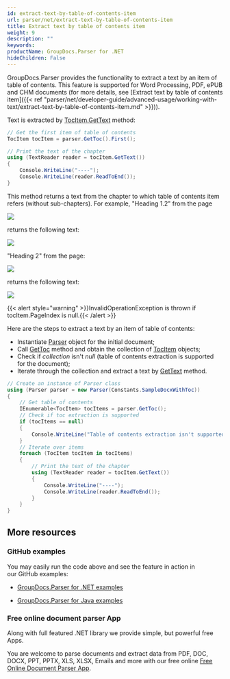 ```yaml
---
id: extract-text-by-table-of-contents-item
url: parser/net/extract-text-by-table-of-contents-item
title: Extract text by table of contents item
weight: 9
description: ""
keywords: 
productName: GroupDocs.Parser for .NET
hideChildren: False
---
```

GroupDocs.Parser provides the functionality to extract a text by an item of table of contents. This feature is supported for Word Processing, PDF, ePUB and CHM documents (for more details, see [Extract text by table of contents item]({{< ref "parser/net/developer-guide/advanced-usage/working-with-text/extract-text-by-table-of-contents-item.md" >}})).

Text is extracted by [TocItem.GetText](https://apireference.groupdocs.com/net/parser/groupdocs.parser.data/tocitem/methods/gettext) method:

```csharp
// Get the first item of table of contents
TocItem tocItem = parser.GetToc().First();

// Print the text of the chapter
using (TextReader reader = tocItem.GetText())
{
    Console.WriteLine("----");
    Console.WriteLine(reader.ReadToEnd());
}
```

This method returns a text from the chapter to which table of contents item refers (without sub-chapters). For example, "Heading 1.2" from the page

![](parser/net/images/extract-text-by-table-of-contents-item.png)

returns the following text:

![](parser/net/images/extract-text-by-table-of-contents-item_1.png)

"Heading 2" from the page:

![](parser/net/images/extract-text-by-table-of-contents-item_2.png)

returns the following text:

![](parser/net/images/extract-text-by-table-of-contents-item_3.png)

{{< alert style="warning" >}}InvalidOperationException is thrown if tocItem.PageIndex is null.{{< /alert >}}

Here are the steps to extract a text by an item of table of contents:

*   Instantiate [Parser](https://apireference.groupdocs.com/net/parser/groupdocs.parser/parser) object for the initial document;
*   Call [GetToc](https://apireference.groupdocs.com/net/parser/groupdocs.parser/parser/methods/gettoc) method and obtain the collection of [TocItem](https://apireference.groupdocs.com/net/parser/groupdocs.parser.data/tocitem) objects;
*   Check if *collection* isn't *null* (table of contents extraction is supported for the document);
*   Iterate through the collection and extract a text by [GetText](https://apireference.groupdocs.com/net/parser/groupdocs.parser.data/tocitem/methods/gettext) method.  
      
    

```csharp
// Create an instance of Parser class
using (Parser parser = new Parser(Constants.SampleDocxWithToc))
{
    // Get table of contents
    IEnumerable<TocItem> tocItems = parser.GetToc();
    // Check if toc extraction is supported
    if (tocItems == null)
    {
        Console.WriteLine("Table of contents extraction isn't supported");
    }
    // Iterate over items
    foreach (TocItem tocItem in tocItems)
    {
        // Print the text of the chapter
        using (TextReader reader = tocItem.GetText())
        {
            Console.WriteLine("----");
            Console.WriteLine(reader.ReadToEnd());
        }
    }
}
```

## More resources

### GitHub examples

You may easily run the code above and see the feature in action in our GitHub examples:

*   [GroupDocs.Parser for .NET examples](https://github.com/groupdocs-parser/GroupDocs.Parser-for-.NET)
    
*   [GroupDocs.Parser for Java examples](https://github.com/groupdocs-parser/GroupDocs.Parser-for-Java)
    

### Free online document parser App

Along with full featured .NET library we provide simple, but powerful free Apps.

You are welcome to parse documents and extract data from PDF, DOC, DOCX, PPT, PPTX, XLS, XLSX, Emails and more with our free online [Free Online Document Parser App](https://products.groupdocs.app/parser).

